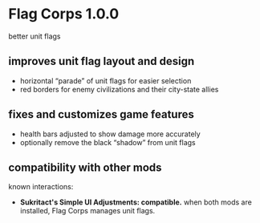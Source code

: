 # Flag Corps 1.0.0
better unit flags

## improves unit flag layout and design
- horizontal “parade” of unit flags for easier selection
- red borders for enemy civilizations and their city-state allies

## fixes and customizes game features
- health bars adjusted to show damage more accurately
- optionally remove the black “shadow” from unit flags

## compatibility with other mods
known interactions:

- **Sukritact's Simple UI Adjustments: compatible.**  when both mods are
  installed, Flag Corps manages unit flags.
